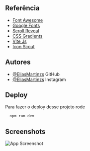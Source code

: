 
## Referência

 - [Font Awesome](https://fontawesome.com/)
 - [Google Fonts](https://fonts.google.com/)
 - [Scroll Reveal](https://scrollrevealjs.org/)
 - [CSS Gradients](https://cssgradient.io/)
 - [Vite Js](https://vitejs.dev/)
 - [Icon Scout](https://iconscout.com/)
## Autores

- [@EliasMartinzs](https://github.com/EliasMartinzs) GitHub
- [@EliasMartinzs](https://www.instagram.com/eliasmartinzs/) Instagram


## Deploy

Para fazer o deploy desse projeto rode

```bash
  npm run dev
```


## Screenshots

![App Screenshot](https://via.placeholder.com/468x300?text=App+Screenshot+Here)

